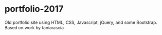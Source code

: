 # portfolio-2017
Old portfolio site using HTML, CSS, Javascript, jQuery, and some Bootstrap. Based on work by taniarascia
